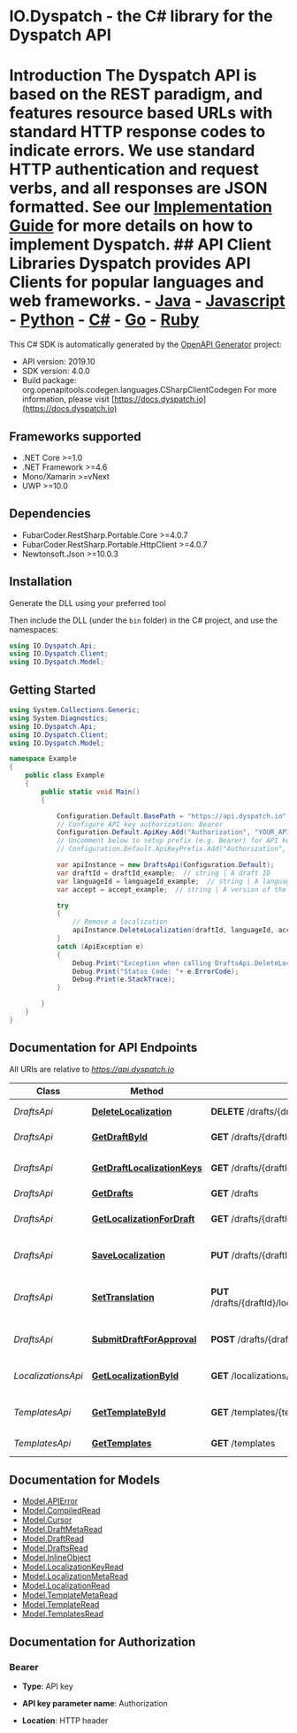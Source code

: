 # IO.Dyspatch - the C# library for the Dyspatch API

# Introduction  The Dyspatch API is based on the REST paradigm, and features resource based URLs with standard HTTP response codes to indicate errors. We use standard HTTP authentication and request verbs, and all responses are JSON formatted. See our [Implementation Guide](https://docs.dyspatch.io/development/implementing_dyspatch/) for more details on how to implement Dyspatch.  ## API Client Libraries Dyspatch provides API Clients for popular languages and web frameworks.  - [Java](https://github.com/getdyspatch/dyspatch-java) - [Javascript](https://github.com/getdyspatch/dyspatch-javascript) - [Python](https://github.com/getdyspatch/dyspatch-python) - [C#](https://github.com/getdyspatch/dyspatch-dotnet) - [Go](https://github.com/getdyspatch/dyspatch-golang) - [Ruby](https://github.com/getdyspatch/dyspatch-ruby)  

This C# SDK is automatically generated by the [OpenAPI Generator](https://openapi-generator.tech) project:

- API version: 2019.10
- SDK version: 4.0.0
- Build package: org.openapitools.codegen.languages.CSharpClientCodegen
    For more information, please visit [https://docs.dyspatch.io](https://docs.dyspatch.io)

## Frameworks supported


- .NET Core >=1.0
- .NET Framework >=4.6
- Mono/Xamarin >=vNext
- UWP >=10.0

## Dependencies


- FubarCoder.RestSharp.Portable.Core >=4.0.7
- FubarCoder.RestSharp.Portable.HttpClient >=4.0.7
- Newtonsoft.Json >=10.0.3

## Installation

Generate the DLL using your preferred tool

Then include the DLL (under the `bin` folder) in the C# project, and use the namespaces:

```csharp
using IO.Dyspatch.Api;
using IO.Dyspatch.Client;
using IO.Dyspatch.Model;

```


## Getting Started

```csharp
using System.Collections.Generic;
using System.Diagnostics;
using IO.Dyspatch.Api;
using IO.Dyspatch.Client;
using IO.Dyspatch.Model;

namespace Example
{
    public class Example
    {
        public static void Main()
        {

            Configuration.Default.BasePath = "https://api.dyspatch.io";
            // Configure API key authorization: Bearer
            Configuration.Default.ApiKey.Add("Authorization", "YOUR_API_KEY");
            // Uncomment below to setup prefix (e.g. Bearer) for API key, if needed
            // Configuration.Default.ApiKeyPrefix.Add("Authorization", "Bearer");

            var apiInstance = new DraftsApi(Configuration.Default);
            var draftId = draftId_example;  // string | A draft ID
            var languageId = languageId_example;  // string | A language ID (eg: en-US)
            var accept = accept_example;  // string | A version of the API that should be used for the request. For example, to use version \"2019.10\", set the value to \"application/vnd.dyspatch.2019.10+json\"

            try
            {
                // Remove a localization
                apiInstance.DeleteLocalization(draftId, languageId, accept);
            }
            catch (ApiException e)
            {
                Debug.Print("Exception when calling DraftsApi.DeleteLocalization: " + e.Message );
                Debug.Print("Status Code: "+ e.ErrorCode);
                Debug.Print(e.StackTrace);
            }

        }
    }
}
```

## Documentation for API Endpoints

All URIs are relative to *https://api.dyspatch.io*

Class | Method | HTTP request | Description
------------ | ------------- | ------------- | -------------
*DraftsApi* | [**DeleteLocalization**](docs/DraftsApi.md#deletelocalization) | **DELETE** /drafts/{draftId}/localizations/{languageId} | Remove a localization
*DraftsApi* | [**GetDraftById**](docs/DraftsApi.md#getdraftbyid) | **GET** /drafts/{draftId} | Get Draft by ID
*DraftsApi* | [**GetDraftLocalizationKeys**](docs/DraftsApi.md#getdraftlocalizationkeys) | **GET** /drafts/{draftId}/localizationKeys | Get localization keys
*DraftsApi* | [**GetDrafts**](docs/DraftsApi.md#getdrafts) | **GET** /drafts | List Drafts
*DraftsApi* | [**GetLocalizationForDraft**](docs/DraftsApi.md#getlocalizationfordraft) | **GET** /drafts/{draftId}/localizations | Get localizations on a draft
*DraftsApi* | [**SaveLocalization**](docs/DraftsApi.md#savelocalization) | **PUT** /drafts/{draftId}/localizations/{languageId} | Create or update a localization
*DraftsApi* | [**SetTranslation**](docs/DraftsApi.md#settranslation) | **PUT** /drafts/{draftId}/localizations/{languageId}/translations | Set translations for language
*DraftsApi* | [**SubmitDraftForApproval**](docs/DraftsApi.md#submitdraftforapproval) | **POST** /drafts/{draftId}/publishRequest | Submit the draft for approval
*LocalizationsApi* | [**GetLocalizationById**](docs/LocalizationsApi.md#getlocalizationbyid) | **GET** /localizations/{localizationId} | Get Localization Object by ID
*TemplatesApi* | [**GetTemplateById**](docs/TemplatesApi.md#gettemplatebyid) | **GET** /templates/{templateId} | Get Template by ID
*TemplatesApi* | [**GetTemplates**](docs/TemplatesApi.md#gettemplates) | **GET** /templates | List Templates


## Documentation for Models

 - [Model.APIError](docs/APIError.md)
 - [Model.CompiledRead](docs/CompiledRead.md)
 - [Model.Cursor](docs/Cursor.md)
 - [Model.DraftMetaRead](docs/DraftMetaRead.md)
 - [Model.DraftRead](docs/DraftRead.md)
 - [Model.DraftsRead](docs/DraftsRead.md)
 - [Model.InlineObject](docs/InlineObject.md)
 - [Model.LocalizationKeyRead](docs/LocalizationKeyRead.md)
 - [Model.LocalizationMetaRead](docs/LocalizationMetaRead.md)
 - [Model.LocalizationRead](docs/LocalizationRead.md)
 - [Model.TemplateMetaRead](docs/TemplateMetaRead.md)
 - [Model.TemplateRead](docs/TemplateRead.md)
 - [Model.TemplatesRead](docs/TemplatesRead.md)


## Documentation for Authorization


### Bearer

- **Type**: API key

- **API key parameter name**: Authorization
- **Location**: HTTP header

